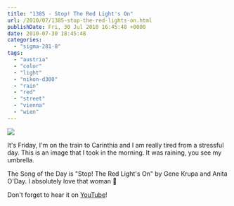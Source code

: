 ```yaml
---
title: "1385 - Stop! The Red Light's On"
url: /2010/07/1385-stop-the-red-lights-on.html
publishDate: Fri, 30 Jul 2010 16:45:48 +0000
date: 2010-07-30 18:45:48
categories: 
  - "sigma-281-8"
tags: 
  - "austria"
  - "color"
  - "light"
  - "nikon-d300"
  - "rain"
  - "red"
  - "street"
  - "vienna"
  - "wien"
---
```

<a target="_blank" href="https://d25zfm9zpd7gm5.cloudfront.net/1200x1200/2010/20100730_073437_ps.jpg"><img src="https://d25zfm9zpd7gm5.cloudfront.net/0600x0600/2010/20100730_073437_ps.jpg" /></a>

It's Friday, I'm on the train to Carinthia and I am really tired from a stressful day. This is an image that I took in the morning. It was raining, you see my umbrella.

 The Song of the Day is "Stop! The Red Light's On" by Gene Krupa and Anita O'Day. I absolutely love that woman 🙂

Don't forget to hear it on <a target="_blank" href="http://www.youtube.com/watch?v=UhnrNQ2zYjI">YouTube</a>!
